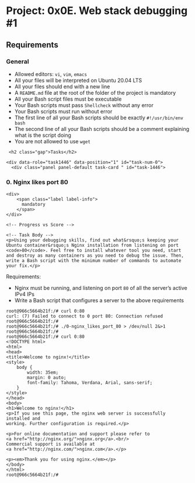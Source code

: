 <h1>Project: 0x0E. Web stack debugging #1</h1>

<h2>Requirements</h2>

<h3>General</h3>

<ul>
<li>Allowed editors: <code>vi</code>, <code>vim</code>, <code>emacs</code></li>
<li>All your files will be interpreted on Ubuntu 20.04 LTS</li>
<li>All your files should end with a new line</li>
<li>A <code>README.md</code> file at the root of the folder of the project is mandatory</li>
<li>All your Bash script files must be executable</li>
<li>Your Bash scripts must pass <code>Shellcheck</code> without any error</li>
<li>Your Bash scripts must run without error</li>
<li>The first line of all your Bash scripts should be exactly <code>#!/usr/bin/env bash</code></li>
<li>The second line of all your Bash scripts should be a comment explaining what is the script doing</li>
<li>You are not allowed to use <code>wget</code></li>
</ul>

     <h2 class="gap">Tasks</h2>

    <div data-role="task1446" data-position="1" id="task-num-0">
      <div class="panel panel-default task-card " id="task-1446">
  <span id="user_id" data-id="3513"></span>

  <div class="panel-heading panel-heading-actions">
    <h3 class="panel-title">
      0. Nginx likes port 80
    </h3>

    <div>
        <span class="label label-info">
          mandatory
        </span>
    </div>
  </div>

  <div class="panel-body">
    <span id="user_id" data-id="3513"></span>

    <!-- Progress vs Score -->

    <!-- Task Body -->
    <p>Using your debugging skills, find out what&rsquo;s keeping your Ubuntu container&rsquo;s Nginx installation from listening on port <code>80</code>. Feel free to install whatever tool you need, start and destroy as many containers as you need to debug the issue. Then, write a Bash script with the minimum number of commands to automate your fix.</p>

<p>Requirements:</p>

<ul>
<li>Nginx must be running, and listening on port <code>80</code> of all the server&rsquo;s active IPv4 IPs </li>
<li>Write a Bash script that configures a server to the above requirements</li>
</ul>

<pre><code>root@966c5664b21f:/# curl 0:80
curl: (7) Failed to connect to 0 port 80: Connection refused
root@966c5664b21f:/#
root@966c5664b21f:/# ./0-nginx_likes_port_80 &gt; /dev/null 2&amp;&gt;1
root@966c5664b21f:/#
root@966c5664b21f:/# curl 0:80
&lt;!DOCTYPE html&gt;
&lt;html&gt;
&lt;head&gt;
&lt;title&gt;Welcome to nginx!&lt;/title&gt;
&lt;style&gt;
    body {
        width: 35em;
        margin: 0 auto;
        font-family: Tahoma, Verdana, Arial, sans-serif;
    }
&lt;/style&gt;
&lt;/head&gt;
&lt;body&gt;
&lt;h1&gt;Welcome to nginx!&lt;/h1&gt;
&lt;p&gt;If you see this page, the nginx web server is successfully installed and
working. Further configuration is required.&lt;/p&gt;

&lt;p&gt;For online documentation and support please refer to
&lt;a href=&quot;http://nginx.org/&quot;&gt;nginx.org&lt;/a&gt;.&lt;br/&gt;
Commercial support is available at
&lt;a href=&quot;http://nginx.com/&quot;&gt;nginx.com&lt;/a&gt;.&lt;/p&gt;

&lt;p&gt;&lt;em&gt;Thank you for using nginx.&lt;/em&gt;&lt;/p&gt;
&lt;/body&gt;
&lt;/html&gt;
root@966c5664b21f:/#
</code></pre>

  </div>
